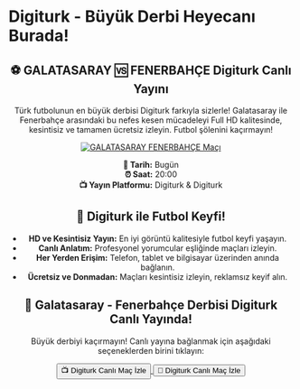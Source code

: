 <h1>Digiturk - Büyük Derbi Heyecanı Burada!</h1>

<center>
  <div class="content">
    <section id="galatasaray-fenerbahce">
      <h2>⚽️ GALATASARAY 🆚 FENERBAHÇE Digiturk Canlı Yayını</h2>
      <p>Türk futbolunun en büyük derbisi Digiturk farkıyla sizlerle! Galatasaray ile Fenerbahçe arasındaki bu nefes kesen mücadeleyi Full HD kalitesinde, kesintisiz ve tamamen ücretsiz izleyin. Futbol şölenini kaçırmayın!</p>
      <a href="https://canlimacinizle.blogspot.com" title="GALATASARAY FENERBAHÇE Canlı İzle Digiturk" target="_blank">
        <img src="https://i.ibb.co/5K7Ks6w/zzzz3.gif" alt="GALATASARAY FENERBAHÇE Maçı">
      </a>
      <p>
        <strong>📅 Tarih:</strong> Bugün<br>
        <strong>⏰ Saat:</strong> 20:00<br>
        <strong>📺 Yayın Platformu:</strong> Digiturk & Digiturk
      </p>
    </section>

   <section id="neden-iptv">
      <h2>🌟 Digiturk ile Futbol Keyfi!</h2>
      <ul>
        <li><strong>HD ve Kesintisiz Yayın:</strong> En iyi görüntü kalitesiyle futbol keyfi yaşayın.</li>
        <li><strong>Canlı Anlatım:</strong> Profesyonel yorumcular eşliğinde maçları izleyin.</li>
        <li><strong>Her Yerden Erişim:</strong> Telefon, tablet ve bilgisayar üzerinden anında bağlanın.</li>
        <li><strong>Ücretsiz ve Donmadan:</strong> Maçları kesintisiz izleyin, reklamsız keyif alın.</li>
      </ul>
    </section>
    <section id="canli-mac-linki">
      <h2>🔴 Galatasaray - Fenerbahçe Derbisi Digiturk Canlı Yayında!</h2>
      <p>Büyük derbiyi kaçırmayın! Canlı yayına bağlanmak için aşağıdaki seçeneklerden birini tıklayın:</p>
      <a href="https://canlimacinizle.blogspot.com" target="_blank">
        <button>📺 Digiturk Canlı Maç İzle</button>
      </a>
      <a href="https://canlimacinizle.blogspot.com" target="_blank">
        <button>📡 Digiturk Canlı Maç İzle</button>
      </a>
    </section>
  </div>
</center>
